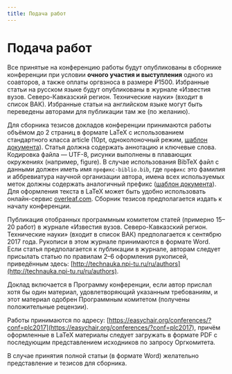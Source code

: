 ```yaml
---
title: Подача работ
---
```


# Подача работ

Все принятые на конференцию работы будут опубликованы в сборнике конференции при условии **очного участия и выступления** одного из соавторов, а также оплаты оргвзноса в размере ₽1500. Избранные статьи на русском языке будут опубликованы в журнале «Известия вузов. Северо-Кавказский регион. Технические науки» (входит в список ВАК). Избранные статьи на английском языке могут быть переведены авторами для публикации там же (по желанию).

Для сборника тезисов докладов конференции принимаются работы объёмом до 2 страниц в формате LaTeX с использованием стандартного класса article (10pt, одноколоночный режим, [шаблон документа](/files/plc-sample-2017.tex)). Статья должна содержать аннотацию и ключевые слова. Кодировка файла — UTF-8, рисунки выполнены в плавающих окружениях (например, figure). В случае использования BibTeX файл с данными должен иметь имя `префикс-biblio.bib`,  где `префикс` это фамилия и аббревиатура научной организации автора, имена всех используемых меток должны содержать аналогичный префикс ([шаблон документа](/files/ivanov-cdpi-biblio.bib)). Для оформления текста в LaTeX может быть удобно использовать онлайн-сервис [overleaf.com](https://www.overleaf.com/). Сборник тезисов предполагается издать к началу конференции.

Публикация отобранных программным комитетом статей (примерно 15–20 работ) в журнале «Известия вузов. Северо-Кавказский регион. Технические науки» (входит в список ВАК) предполагается к сентябрю 2017 года. Рукописи в этом журнале принимаются в формате Word. Если статья предполагается к публикации в журнале, авторам следует присылать статью по правилам 2–6 оформления рукописей, приведённым здесь: [http://technauka.npi-tu.ru/ru/authors](http://technauka.npi-tu.ru/ru/authors). 

Доклад включается в Программу конференции, если автор прислал хотя бы один материал, удовлетворяющий указанным требованиям, и этот материал одобрен Программным комитетом (получены положительные рецензии).  

Работы принимаются по адресу:
[https://easychair.org/conferences/?conf=plc2017](https://easychair.org/conferences/?conf=plc2017), причём оформленные в LaTeX материалы следует загружать в формате PDF с последующим представлением исходников по запросу Оргкомитета.

В случае принятия полной статьи (в формате Word) желательно представление и тезисов для сборника. 